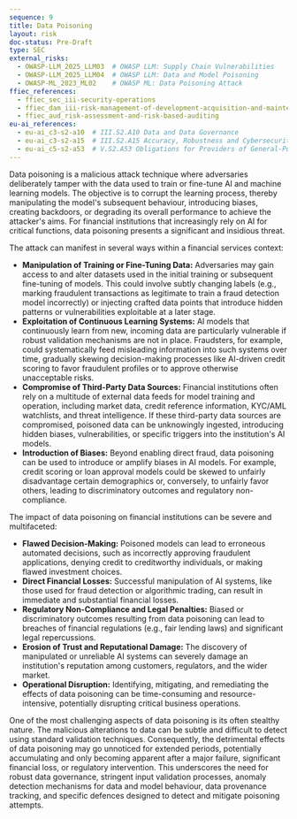 ```yaml
---
sequence: 9
title: Data Poisoning
layout: risk
doc-status: Pre-Draft
type: SEC
external_risks:
  - OWASP-LLM_2025_LLM03  # OWASP LLM: Supply Chain Vulnerabilities
  - OWASP-LLM_2025_LLM04  # OWASP LLM: Data and Model Poisoning
  - OWASP-ML_2023_ML02    # OWASP ML: Data Poisoning Attack 
ffiec_references:
  - ffiec_sec_iii-security-operations
  - ffiec_dam_iii-risk-management-of-development-acquisition-and-maintenance
  - ffiec_aud_risk-assessment-and-risk-based-auditing
eu-ai_references:
  - eu-ai_c3-s2-a10  # III.S2.A10 Data and Data Governance
  - eu-ai_c3-s2-a15  # III.S2.A15 Accuracy, Robustness and Cybersecurity
  - eu-ai_c5-s2-a53  # V.S2.A53 Obligations for Providers of General-Purpose AI Models
---
```


Data poisoning is a malicious attack technique where adversaries deliberately tamper with the data used to train or fine-tune AI and machine learning models. The objective is to corrupt the learning process, thereby manipulating the model's subsequent behaviour, introducing biases, creating backdoors, or degrading its overall performance to achieve the attacker's aims. For financial institutions that increasingly rely on AI for critical functions, data poisoning presents a significant and insidious threat.

The attack can manifest in several ways within a financial services context:

* **Manipulation of Training or Fine-Tuning Data:** Adversaries may gain access to and alter datasets used in the initial training or subsequent fine-tuning of models. This could involve subtly changing labels (e.g., marking fraudulent transactions as legitimate to train a fraud detection model incorrectly) or injecting crafted data points that introduce hidden patterns or vulnerabilities exploitable at a later stage.
* **Exploitation of Continuous Learning Systems:** AI models that continuously learn from new, incoming data are particularly vulnerable if robust validation mechanisms are not in place. Fraudsters, for example, could systematically feed misleading information into such systems over time, gradually skewing decision-making processes like AI-driven credit scoring to favor fraudulent profiles or to approve otherwise unacceptable risks.
* **Compromise of Third-Party Data Sources:** Financial institutions often rely on a multitude of external data feeds for model training and operation, including market data, credit reference information, KYC/AML watchlists, and threat intelligence. If these third-party data sources are compromised, poisoned data can be unknowingly ingested, introducing hidden biases, vulnerabilities, or specific triggers into the institution's AI models.
* **Introduction of Biases:** Beyond enabling direct fraud, data poisoning can be used to introduce or amplify biases in AI models. For example, credit scoring or loan approval models could be skewed to unfairly disadvantage certain demographics or, conversely, to unfairly favor others, leading to discriminatory outcomes and regulatory non-compliance.

The impact of data poisoning on financial institutions can be severe and multifaceted:

* **Flawed Decision-Making:** Poisoned models can lead to erroneous automated decisions, such as incorrectly approving fraudulent applications, denying credit to creditworthy individuals, or making flawed investment choices.
* **Direct Financial Losses:** Successful manipulation of AI systems, like those used for fraud detection or algorithmic trading, can result in immediate and substantial financial losses.
* **Regulatory Non-Compliance and Legal Penalties:** Biased or discriminatory outcomes resulting from data poisoning can lead to breaches of financial regulations (e.g., fair lending laws) and significant legal repercussions.
* **Erosion of Trust and Reputational Damage:** The discovery of manipulated or unreliable AI systems can severely damage an institution's reputation among customers, regulators, and the wider market.
* **Operational Disruption:** Identifying, mitigating, and remediating the effects of data poisoning can be time-consuming and resource-intensive, potentially disrupting critical business operations.

One of the most challenging aspects of data poisoning is its often stealthy nature. The malicious alterations to data can be subtle and difficult to detect using standard validation techniques. Consequently, the detrimental effects of data poisoning may go unnoticed for extended periods, potentially accumulating and only becoming apparent after a major failure, significant financial loss, or regulatory intervention. This underscores the need for robust data governance, stringent input validation processes, anomaly detection mechanisms for data and model behaviour, data provenance tracking, and specific defences designed to detect and mitigate poisoning attempts.
